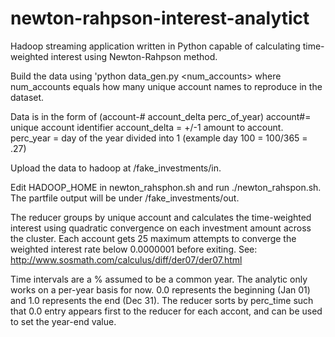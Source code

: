 newton-rahpson-interest-analytict
=================================

Hadoop streaming application written in Python capable of calculating time-weighted interest using Newton-Rahpson method. 

Build the data using 'python data_gen.py <num_accounts> where num_accounts equals how many 
unique account names to reproduce in the dataset. 

Data is in the form of (account-# account_delta perc_of_year)
account#= unique account identifier
account_delta = +/-1 amount to account. 
perc_year = day of the year divided into 1 (example day 100 = 100/365 = .27)

Upload the data to hadoop at /fake_investments/in.

Edit HADOOP_HOME in newton_rahsphon.sh and run ./newton_rahspon.sh. The partfile output will be under /fake_investments/out. 

The reducer groups by unique account and calculates the time-weighted interest using quadratic convergence on each investment amount
across the cluster. Each account gets 25 maximum attempts to converge the weighted interest rate below 0.0000001 before exiting. 
See: http://www.sosmath.com/calculus/diff/der07/der07.html

Time intervals are a % assumed to be a common year. The analytic only works on a per-year basis for now. 
0.0 represents the beginning (Jan 01) and 1.0 represents the end (Dec 31). The reducer sorts by perc_time such that
0.0 entry appears first to the reducer for each accont, and can be used to set the year-end value.
